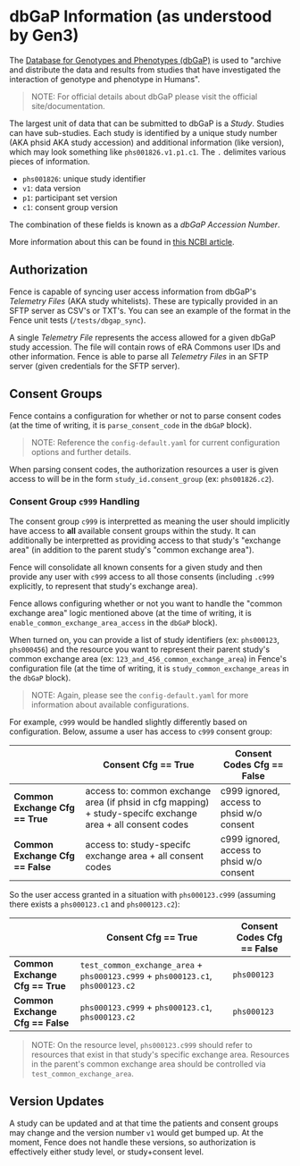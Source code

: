 # dbGaP Information (as understood by Gen3)

The [Database for Genotypes and Phenotypes (dbGaP)](https://www.ncbi.nlm.nih.gov/gap/) is used to "archive and distribute the data and results from studies that have investigated the interaction of genotype and phenotype in Humans".

> NOTE: For official details about dbGaP please visit the official site/documentation.

The largest unit of data that can be submitted to dbGaP is a *Study*. Studies can have sub-studies. Each study is identified by a unique study number (AKA phsid AKA study accession) and additional information (like version), which may look something like `phs001826.v1.p1.c1`. The `.` delimites various pieces of information.

* `phs001826`: unique study identifier
* `v1`: data version
* `p1`: participant set version
* `c1`: consent group version

The combination of these fields is known as a *dbGaP Accession Number*.

More information about this can be found in [this NCBI article](https://www.ncbi.nlm.nih.gov/pmc/articles/PMC2031016/).

## Authorization

Fence is capable of syncing user access information from dbGaP's *Telemetry Files* (AKA study whitelists). These are typically provided in an SFTP server as CSV's or TXT's. You can see an example of the format in the Fence unit tests (`/tests/dbgap_sync`).

A single *Telemetry File* represents the access allowed for a given dbGaP study accession. The file will contain rows of eRA Commons user IDs and other information. Fence is able to parse all *Telemetry Files* in an SFTP server (given credentials for the SFTP server).

## Consent Groups

Fence contains a configuration for whether or not to parse consent codes (at the time of writing, it is `parse_consent_code` in the `dbGaP` block).

> NOTE: Reference the `config-default.yaml` for current configuration options and further details.

When parsing consent codes, the authorization resources a user is given access to will be in the form `study_id.consent_group` (ex: `phs001826.c2`).

### Consent Group `c999` Handling

The consent group `c999` is interpretted as meaning the user should implicitly have access
to **all** available consent groups within the study. It can additionally be interpretted
as providing access to that study's "exchange area" (in addition to the parent study's
"common exchange area").

Fence will consolidate all known consents for a given study and then provide any user
with `c999` access to all those consents (including `.c999` explicitly, to represent
that study's exchange area).

Fence allows configuring whether or not you want to handle the "common exchange area" logic
mentioned above (at the time of writing, it is `enable_common_exchange_area_access` in the `dbGaP` block).

When turned on, you can provide a list of study identifiers (ex: `phs000123`, `phs000456`) and the resource you want to represent their parent study's common exchange area (ex: `123_and_456_common_exchange_area`) in Fence's configuration file (at the time of writing, it is `study_common_exchange_areas` in the `dbGaP` block).

> NOTE: Again, please see the `config-default.yaml` for more information about available configurations.

For example, `c999` would be handled slightly differently based on configuration. Below, assume a user has access to `c999` consent group:

|| **Consent Cfg == True**  | **Consent Codes Cfg == False** |
|---| ------------- | ------------- |
| **Common Exchange Cfg == True** | access to: common exchange area (if phsid in cfg mapping) + study-specifc exchange area + all consent codes  | c999 ignored, access to phsid w/o consent |
| **Common Exchange Cfg == False** | access to: study-specifc exchange area + all consent codes | c999 ignored, access to phsid w/o consent |

So the user access granted in a situation with `phs000123.c999` (assuming there exists a
`phs000123.c1` and `phs000123.c2`):

|| **Consent Cfg == True**  | **Consent Codes Cfg == False** |
|---| ------------- | ------------- |
| **Common Exchange Cfg == True** | `test_common_exchange_area` + `phs000123.c999` + `phs000123.c1`, `phs000123.c2` | `phs000123`
| **Common Exchange Cfg == False** | `phs000123.c999` + `phs000123.c1`, `phs000123.c2` | `phs000123` |

> NOTE: On the resource level, `phs000123.c999` should refer to resources that exist in that study's specific exchange area. Resources in the parent's common exchange area should be controlled via `test_common_exchange_area`.

## Version Updates

A study can be updated and at that time the patients and consent groups may change and the version number `v1` would get bumped up. At the moment, Fence does not handle these versions, so authorization is effectively either study level, or study+consent level.